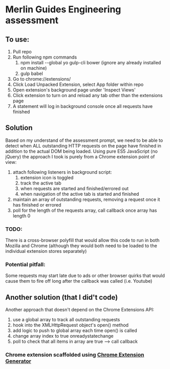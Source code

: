# Merlin Guides Engineering assessment

## To use:

1. Pull repo
2. Run following npm commands
   1. npm install --global yo gulp-cli bower (ignore any already installed on machine)
   2. gulp babel
3. Go to chrome://extensions/
4. Click Load Unpacked Extension, select App folder within repo
5. Open extension's background page under 'Inspect Views'
6. Click extension to turn on and reload any tab other than the extensions page
7. A statement will log in background console once all requests have finished

## Solution

Based on my understand of the assessment prompt, we need to be able to detect when ALL outstanding HTTP requests on the page have finished
in addition to the actual DOM being loaded.
Using pure ES5 JavaScript (no jQuery) the approach I took is purely from a Chrome extension point of view:

1. attach following listeners in background script:
   1. extension icon is toggled
   2. track the active tab
   3. when requests are started and finished/errored out
   4. when navigation of the active tab is started and finished
2. maintain an array of outstanding requests, removing a request once it has finished or errored
3. poll for the length of the requests array, call callback once array has length 0

### TODO:

There is a cross-browser polyfill that would allow this code to run in both Mozilla and Chrome (although they would both need to be loaded to the individual extension stores separately)

### Potential pitfall:
Some requests may start late due to ads or other browser quirks that would cause them to fire off long after the callback was called (i.e. Youtube)

## Another solution (that I did't code)

Another approach that doesn't depend on the Chrome Extensions API:

1. use a global array to track all outstanding requests
2. hook into the XMLHttpRequest object's open() method
3. add logic to push to global array each time open() is called
4. change array index to true onreadystatechange
5. poll to check that all items in array are true --> call callback

### Chrome extension scaffolded using [Chrome Extension Generator](https://github.com/yeoman/generator-chrome-extension)